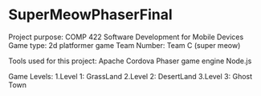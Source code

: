 # SuperMeowPhaserFinal
Project purpose: COMP 422 Software Development for Mobile Devices
Game type: 2d platformer game
Team Number: Team C (super meow)

Tools used for this project:
  Apache Cordova
  Phaser game engine
  Node.js
  


Game Levels:
  1.Level 1: GrassLand
  2.Level 2: DesertLand
  3.Level 3: Ghost Town

